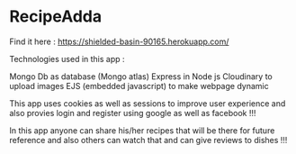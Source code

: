 # RecipeAdda
Find it here : https://shielded-basin-90165.herokuapp.com/

Technologies used in this app : 

  Mongo Db as database (Mongo atlas)
  Express in Node js 
  Cloudinary to upload images 
  EJS (embedded javascript) to make webpage dynamic
  
 
This app uses cookies as well as sessions to improve user experience and also provies login and register using google as well as facebook !!!

In this app anyone can share his/her recipes that will be there for future reference and also others can watch that and can give reviews to dishes !!!
